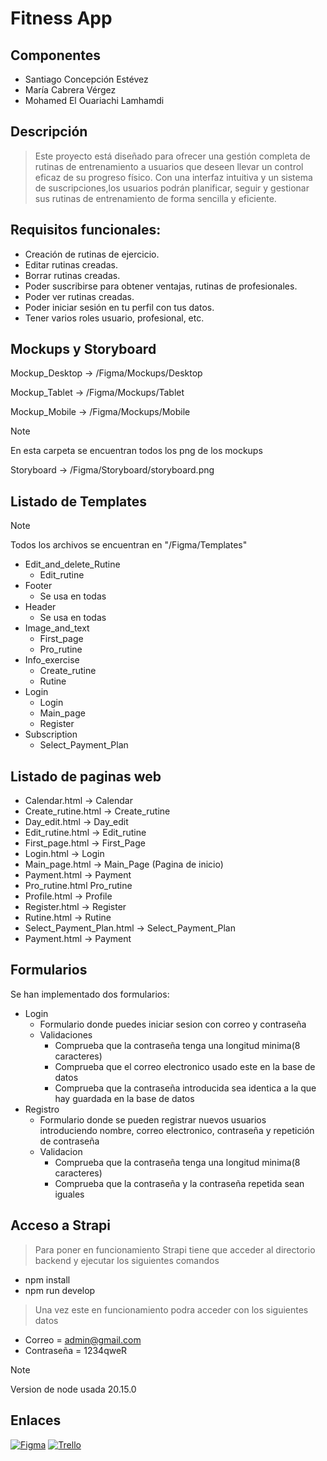 # Fitness App
## Componentes
- Santiago Concepción Estévez
- María Cabrera Vérgez
- Mohamed El Ouariachi Lamhamdi
## Descripción
> Este proyecto está diseñado para ofrecer una gestión completa de rutinas de entrenamiento a usuarios que deseen llevar un
> control eficaz de su progreso físico. Con una interfaz intuitiva y un sistema de suscripciones,los usuarios podrán planificar,
> seguir y gestionar sus rutinas de entrenamiento de forma sencilla y eficiente.


 ## Requisitos funcionales:

- Creación de rutinas de ejercicio.
- Editar rutinas creadas.
- Borrar rutinas creadas.
- Poder suscribirse para obtener ventajas, rutinas de profesionales.
- Poder ver rutinas creadas.
- Poder iniciar sesión en tu perfil con tus datos.
- Tener varios roles usuario, profesional, etc.
## Mockups y Storyboard

<p>Mockup_Desktop -> /Figma/Mockups/Desktop </p>
<p>Mockup_Tablet -> /Figma/Mockups/Tablet </p>
<p>Mockup_Mobile -> /Figma/Mockups/Mobile </p>

>[!NOTE]
En esta carpeta se encuentran todos los png de los mockups</p>
>
<p>Storyboard -> /Figma/Storyboard/storyboard.png</p>

## Listado de Templates
> [!NOTE]
> Todos los archivos se encuentran en "/Figma/Templates"
- Edit_and_delete_Rutine
    - Edit_rutine
- Footer
    - Se usa en todas
- Header
    - Se usa en todas
- Image_and_text
    - First_page
    - Pro_rutine
- Info_exercise
    - Create_rutine
    - Rutine
- Login
    - Login
    - Main_page
    - Register
- Subscription
  - Select_Payment_Plan

## Listado de paginas web
- Calendar.html -> Calendar
- Create_rutine.html -> Create_rutine
- Day_edit.html -> Day_edit
- Edit_rutine.html -> Edit_rutine
- First_page.html -> First_Page
- Login.html -> Login
- Main_page.html -> Main_Page (Pagina de inicio)
- Payment.html -> Payment
- Pro_rutine.html Pro_rutine
- Profile.html -> Profile
- Register.html -> Register
- Rutine.html -> Rutine
- Select_Payment_Plan.html -> Select_Payment_Plan
- Payment.html -> Payment

## Formularios
<p>Se han implementado dos formularios:</p>

- Login
  - Formulario donde puedes iniciar sesion con correo y contraseña
  - Validaciones
    - Comprueba que la contraseña tenga una longitud minima(8 caracteres)
    - Comprueba que el correo electronico usado este en la base de datos
    - Comprueba que la contraseña introducida sea identica a la que hay guardada en la base de datos
- Registro
  - Formulario donde se pueden registrar nuevos usuarios introduciendo nombre, correo electronico, contraseña y repetición de contraseña
  - Validacion
    - Comprueba que la contraseña tenga una longitud minima(8 caracteres)
    - Comprueba que la contraseña y la contraseña repetida sean iguales

## Acceso a Strapi
> Para poner en funcionamiento Strapi tiene que acceder al directorio backend y ejecutar los siguientes comandos 

- npm install
- npm run develop

> Una vez este en funcionamiento podra acceder con los siguientes datos
- Correo = admin@gmail.com
- Contraseña = 1234qweR

> [!NOTE]
> Version de node usada 20.15.0

## Enlaces
[![Figma](https://img.shields.io/badge/Figma-8A2BE2)](https://www.figma.com/design/bZUSWn9qFARirKdOZZI1BM/TrainFlow?node-id=0-1&t=9nisu3xCd40wWV6j-1)
[![Trello](https://img.shields.io/badge/Trello-198500FF)](https://trello.com/invite/b/67ab8943e46d194ce6fce3c8/ATTIfd9e6fbd2b77e614d7d34a565e749f6275992BDE/pwm)
